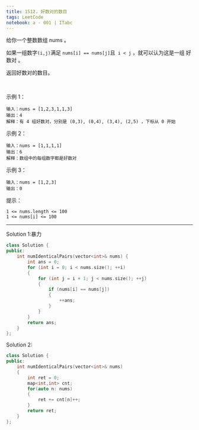 ```yaml
---
title: 1512. 好数对的数目
tags: LeetCode
notebook: a - 001 | ITabc
---
```

给你一个整数数组 nums 。

如果一组数字` (i,j) `满足 `nums[i] == nums[j]`且` i < j` ，就可以认为这是一组 好数对 。

返回好数对的数目。

 

示例 1：
```
输入：nums = [1,2,3,1,1,3]
输出：4
解释：有 4 组好数对，分别是 (0,3), (0,4), (3,4), (2,5) ，下标从 0 开始
```
示例 2：
```
输入：nums = [1,1,1,1]
输出：6
解释：数组中的每组数字都是好数对
```
示例 3：
```
输入：nums = [1,2,3]
输出：0
```

提示：
```
1 <= nums.length <= 100
1 <= nums[i] <= 100
```


---

Solution 1:暴力

```cpp
class Solution {
public:
    int numIdenticalPairs(vector<int>& nums) {
        int ans = 0;
        for (int i = 0; i < nums.size(); ++i) 
        {
            for (int j = i + 1; j < nums.size(); ++j) 
            {
                if (nums[i] == nums[j]) 
                {
                    ++ans;
                }
            }
        }
        return ans;
    }
};

```

Solution 2:
```cpp
class Solution {
public:
    int numIdenticalPairs(vector<int>& nums) 
    {
        int ret = 0;
        map<int,int> cnt;
        for(auto n: nums) 
        {
            ret += cnt[n]++;
        }
        return ret;
    }
};
```